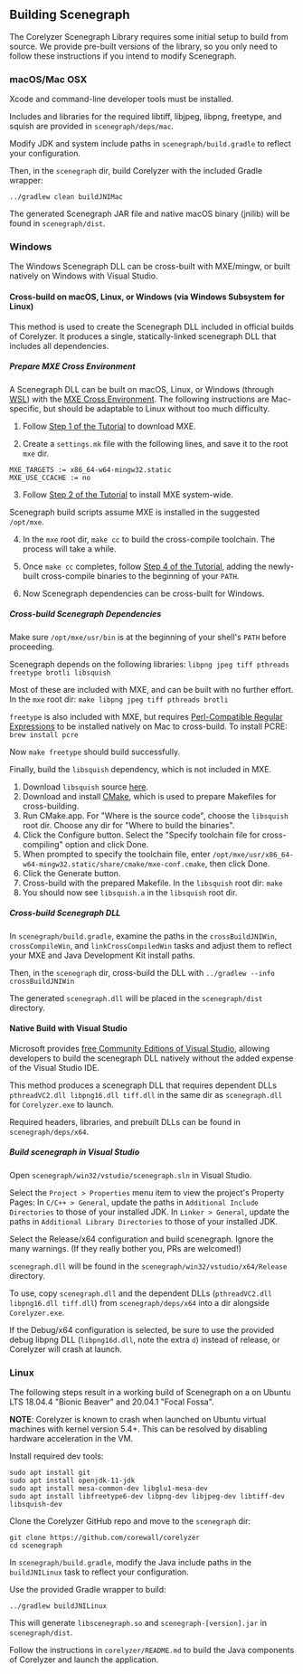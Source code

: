 ## Building Scenegraph

The Corelyzer Scenegraph Library requires some initial setup to build from source.  We provide pre-built versions of the library, so you only need to follow these instructions if you intend to modify Scenegraph.

### macOS/Mac OSX

Xcode and command-line developer tools must be installed.

Includes and libraries for the required libtiff, libjpeg, libpng, freetype, and squish are provided in `scenegraph/deps/mac`.

Modify JDK and system include paths in `scenegraph/build.gradle` to reflect your configuration.

Then, in the `scenegraph` dir, build Corelyzer with the included Gradle wrapper:

    ../gradlew clean buildJNIMac

The generated Scenegraph JAR file and native macOS binary (jnilib) will be found in `scenegraph/dist`.


### Windows

The Windows Scenegraph DLL can be cross-built with MXE/mingw, or built natively on Windows with Visual Studio.

#### Cross-build on macOS, Linux, or Windows (via Windows Subsystem for Linux)

This method is used to create the Scenegraph DLL included in official builds of Corelyzer.
It produces a single, statically-linked scenegraph DLL that includes all dependencies.


##### Prepare MXE Cross Environment

A Scenegraph DLL can be built on macOS, Linux, or Windows (through [WSL](https://learn.microsoft.com/en-us/windows/wsl/)) with the [MXE Cross Environment](https://mxe.cc). The following instructions are Mac-specific, but should be adaptable to Linux without too much difficulty.


1. Follow [Step 1 of the Tutorial](https://mxe.cc/#tutorial) to download MXE.

2. Create a `settings.mk` file with the following lines, and save it to the root `mxe` dir.

```
MXE_TARGETS := x86_64-w64-mingw32.static
MXE_USE_CCACHE := no
```

3. Follow [Step 2 of the Tutorial](https://mxe.cc/#tutorial) to install MXE system-wide.

Scenegraph build scripts assume MXE is installed in the suggested `/opt/mxe`.

4. In the `mxe` root dir, `make cc` to build the cross-compile toolchain. The process will take a while.

5. Once `make cc` completes, follow [Step 4 of the Tutorial](https://mxe.cc/#tutorial), adding the newly-built cross-compile binaries to the beginning of your `PATH`.

6. Now Scenegraph dependencies can be cross-built for Windows.

##### Cross-build Scenegraph Dependencies

Make sure `/opt/mxe/usr/bin` is at the beginning of your shell's `PATH` before proceeding.

Scenegraph depends on the following libraries: `libpng jpeg tiff pthreads freetype brotli libsquish`

Most of these are included with MXE, and can be built with no further effort. In the `mxe` root dir:
`make libpng jpeg tiff pthreads brotli`

`freetype` is also included with MXE, but requires [Perl-Compatible Regular Expressions](https://www.pcre.org/) to be installed natively on Mac to cross-build. To install PCRE: `brew install pcre`

Now `make freetype` should build successfully.

Finally, build the `libsquish` dependency, which is not included in MXE.
1. Download `libsquish` source [here](https://sourceforge.net/projects/libsquish/files/).
2. Download and install [CMake](https://cmake.org/download/), which is used to prepare Makefiles for cross-building.
3. Run CMake.app. For "Where is the source code", choose the `libsquish` root dir. Choose any dir for "Where to build the binaries".
4. Click the Configure button. Select the "Specify toolchain file for cross-compiling" option and click Done.
5. When prompted to specify the toolchain file, enter `/opt/mxe/usr/x86_64-w64-mingw32.static/share/cmake/mxe-conf.cmake`, then click Done.
6. Click the Generate button.
7. Cross-build with the prepared Makefile. In the `libsquish` root dir: `make`
8. You should now see `libsquish.a` in the `libsquish` root dir.

##### Cross-build Scenegraph DLL

In `scenegraph/build.gradle`, examine the paths in the `crossBuildJNIWin`, `crossCompileWin`, and `linkCrossCompiledWin` tasks and adjust them to reflect your MXE and Java Development Kit install paths.

Then, in the `scenegraph` dir, cross-build the DLL with `../gradlew --info crossBuildJNIWin`

The generated `scenegraph.dll` will be placed in the `scenegraph/dist` directory.

#### Native Build with Visual Studio

Microsoft provides [free Community Editions of Visual Studio](https://visualstudio.microsoft.com/vs/community/), allowing developers to build the scenegraph DLL natively without the added expense of the Visual Studio IDE.

This method produces a scenegraph DLL that requires dependent DLLs `pthreadVC2.dll libpng16.dll tiff.dll` in the same
dir as `scenegraph.dll` for `Corelyzer.exe` to launch.

Required headers, libraries, and prebuilt DLLs can be found in `scenegraph/deps/x64`.

##### Build scenegraph in Visual Studio
Open `scenegraph/win32/vstudio/scenegraph.sln` in Visual Studio.

Select the `Project > Properties` menu item to view the project's Property Pages:
In `C/C++ > General`, update the paths in `Additional Include Directories` to those of your installed JDK.
In `Linker > General`, update the paths in `Additional Library Directories` to those of your installed JDK.

Select the Release/x64 configuration and build scenegraph. Ignore the many warnings. (If they really bother you, PRs are welcomed!)

`scenegraph.dll` will be found in the `scenegraph/win32/vstudio/x64/Release` directory.

To use, copy `scenegraph.dll` and the dependent DLLs (`pthreadVC2.dll libpng16.dll tiff.dll`) from `scenegraph/deps/x64` into a dir alongside `Corelyzer.exe`.

If the Debug/x64 configuration is selected, be sure to use the provided debug libpng DLL (`libpng16d.dll`, note the extra `d`) instead of release, or Corelyzer will crash at launch.

### Linux

The following steps result in a working build of Scenegraph on a on Ubuntu LTS 18.04.4 "Bionic Beaver" and 20.04.1 "Focal Fossa".

**NOTE**: Corelyzer is known to crash when launched on Ubuntu virtual machines with kernel version 5.4+. This can be resolved by disabling hardware acceleration in the VM.

Install required dev tools:

    sudo apt install git
    sudo apt install openjdk-11-jdk
    sudo apt install mesa-common-dev libglu1-mesa-dev
    sudo apt install libfreetype6-dev libpng-dev libjpeg-dev libtiff-dev libsquish-dev

Clone the Corelyzer GitHub repo and move to the `scenegraph` dir:

    git clone https://github.com/corewall/corelyzer
    cd scenegraph

In `scenegraph/build.gradle`, modify the Java include paths in the `buildJNILinux` task
to reflect your configuration.

Use the provided Gradle wrapper to build:

    ../gradlew buildJNILinux

This will generate `libscenegraph.so` and `scenegraph-[version].jar` in `scenegraph/dist`.

Follow the instructions in `corelyzer/README.md` to build the Java components of Corelyzer and launch the application.

